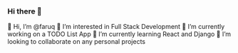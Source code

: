 ### Hi there 👋

👋 Hi, I’m @faruq
👀 I’m interested in Full Stack Development
🔭 I’m currently working on a TODO List App
🌱 I’m currently learning React and Django
💞️ I’m looking to collaborate on any personal projects

<!--
**Faruqt/Faruqt** is a ✨ _special_ ✨ repository because its `README.md` (this file) appears on your GitHub profile.

Here are some ideas to get you started:

- 🔭 I’m currently working on ...
- 🌱 I’m currently learning ...
- 👯 I’m looking to collaborate on ...
- 🤔 I’m looking for help with ...
- 💬 Ask me about ...
- 📫 How to reach me: ...
- 😄 Pronouns: ...
- ⚡ Fun fact: ...
-->

